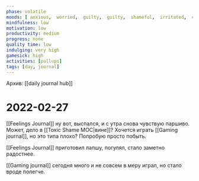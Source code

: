 ```yaml
---
phase: volatile
moods: [ anxious,  worried,  guilty,  guilty,  shameful,  irritated,  content,  joyful,  nervous, ]
mindfulness: low
motivation: low
productivity: medium
progress: none
quality time: low
indulging: very high
gamesick: high
activities: [pullups]
tags: [day, journal]
---
```

Архив: [[daily journal hub]]
# 2022-02-27
[[Feelings Journal]] ну вот, выспался, и с утра снова чувствую паршиво. Может, дело в [[Toxic Shame MOC|вине]]? Хочется играть [[Gaming journal]], но это типа плохо? Попробую просто побыть.

[[Feelings Journal]] приготовил лапшу, погулял, стало заметно радостнее.

[[Gaming journal]] сегодня много и не совсем в меру играл, но стало вроде полегче.
